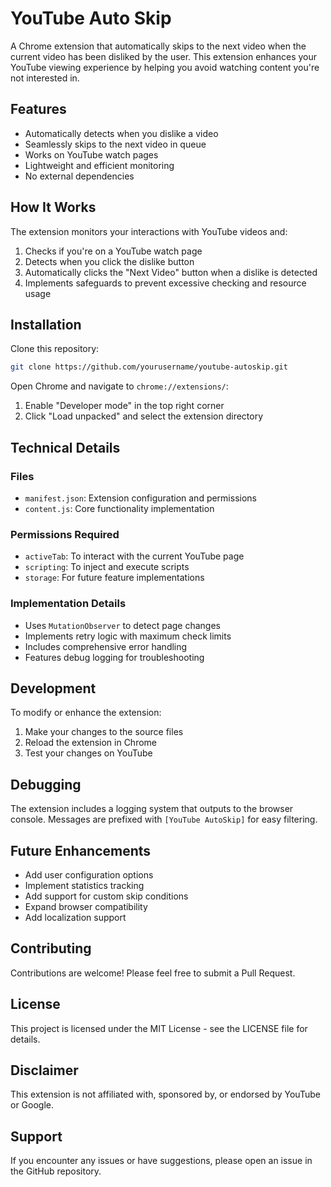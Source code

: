 # YouTube Auto Skip

A Chrome extension that automatically skips to the next video when the current video has been disliked by the user. This extension enhances your YouTube viewing experience by helping you avoid watching content you're not interested in.

## Features

- Automatically detects when you dislike a video
- Seamlessly skips to the next video in queue
- Works on YouTube watch pages
- Lightweight and efficient monitoring
- No external dependencies

## How It Works

The extension monitors your interactions with YouTube videos and:

1. Checks if you're on a YouTube watch page
2. Detects when you click the dislike button
3. Automatically clicks the "Next Video" button when a dislike is detected
4. Implements safeguards to prevent excessive checking and resource usage

## Installation

Clone this repository:

```bash
git clone https://github.com/yourusername/youtube-autoskip.git
```

Open Chrome and navigate to `chrome://extensions/`:

1. Enable "Developer mode" in the top right corner
2. Click "Load unpacked" and select the extension directory

## Technical Details

### Files

- `manifest.json`: Extension configuration and permissions
- `content.js`: Core functionality implementation

### Permissions Required

- `activeTab`: To interact with the current YouTube page
- `scripting`: To inject and execute scripts
- `storage`: For future feature implementations

### Implementation Details

- Uses `MutationObserver` to detect page changes
- Implements retry logic with maximum check limits
- Includes comprehensive error handling
- Features debug logging for troubleshooting

## Development

To modify or enhance the extension:

1. Make your changes to the source files
2. Reload the extension in Chrome
3. Test your changes on YouTube

## Debugging

The extension includes a logging system that outputs to the browser console. Messages are prefixed with `[YouTube AutoSkip]` for easy filtering.

## Future Enhancements

- Add user configuration options
- Implement statistics tracking
- Add support for custom skip conditions
- Expand browser compatibility
- Add localization support

## Contributing

Contributions are welcome! Please feel free to submit a Pull Request.

## License

This project is licensed under the MIT License - see the LICENSE file for details.

## Disclaimer

This extension is not affiliated with, sponsored by, or endorsed by YouTube or Google.

## Support

If you encounter any issues or have suggestions, please open an issue in the GitHub repository.
